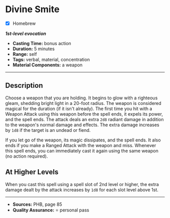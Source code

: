 # Divine Smite
- [x] Homebrew

***1st-level evocation***
- **Casting Time:** bonus action
- **Duration:** 5 minutes
- **Range:** self
- **Tags:** verbal, material, concentration
- **Material Components:** a weapon

---

## Description
Choose a weapon that you are holding.
It begins to glow with a righteous gleam, shedding bright light in a 20-foot radius.
The weapon is considered magical for the duration (if it isn't already).
The first time you hit with a Weapon Attack using this weapon before the spell ends, it expels its power, and the spell ends.
The attack deals an extra `2d8` radiant damage in addition to the weapon's normal damage and effects.
The extra damage increases by `1d8` if the target is an undead or fiend.

If you let go of the weapon, its magic dissipates, and the spell ends.
It also ends if you make a Ranged Attack with the weapon and miss.
Whenever this spell ends, you can immediately cast it again using the same weapon (no action required).

## At Higher Levels
When you cast this spell using a spell slot of 2nd level or higher, the extra damage dealt by the attack increases by `1d8` for each slot level above 1st.

---

- **Sources:** PHB, page 85
- **Quality Assurance:** :star: personal pass
